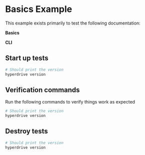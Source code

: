 Basics Example
==============

This example exists primarily to test the following documentation:

**Basics**

**CLI**

Start up tests
--------------

```bash
# Should print the version
hyperdrive version
```

Verification commands
---------------------

Run the following commands to verify things work as expected

```bash
# Should print the version
hyperdrive version
```

Destroy tests
-------------

```bash
# Should print the version
hyperdrive version
```
